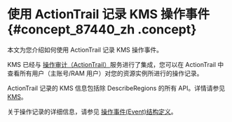 # 使用 ActionTrail 记录 KMS 操作事件 {#concept_87440_zh .concept}

本文为您介绍如何使用 ActionTrail 记录 KMS 操作事件。

KMS 已经与 [操作审计（ActionTrail）](https://www.aliyun.com/product/actiontrail)服务进行了集成，您可以在 ActionTrail 中查看所有用户（主账号/RAM 用户）对您的资源实例所进行的操作记录。

ActionTrail 记录的 KMS 信息包括除 DescribeRegions 的所有 API。详情请参见 [KMS](../../../../intl.zh-CN/用户指南/操作事件(Event)样例/KMS.md#)。

关于操作记录的详细信息，请参见 [操作事件\(Event\)结构定义](../../../../intl.zh-CN/用户指南/操作事件(Event)结构定义.md#)。


